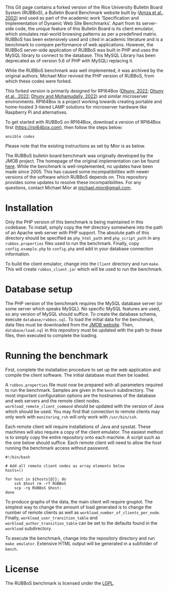 
This Git page contains a forked version of the Rice University Bulletin Board System (RUBBoS), a Bulletin Board Benchmark website built by ([Amza et al., 2002](https://ieeexplore.ieee.org/document/1226489)) and used as part of the academic work ‘Specification and Implementation of Dynamic Web Site Benchmarks’.  Apart from its server-side code, the unique feature of this Bulletin Board is its client emulator, which simulates real-world browsing patterns as per a predefined matrix. RUBBoS has been extensively used and cited in academic literature and is a benchmark to compare performance of web applications. However, the RUBBoS server-side application of RUBBoS was built in PHP and uses the MySQL library to connect to the database. This MySQL Library has been deprecated as of version 5.6 of PHP with MySQLi replacing it. 

While the RUBBoS benchmark was well implemented, it was archived by the original authors. Michael Mior revived the PHP version of RUBBoS, from which these codes were forked. 

This forked version is primarily designed for RPI64Box ([Dhuny, 2022](https://rpi64box.org); [Dhuny et al., 2022](https://www.sciencedirect.com/science/article/pii/S2590005622000479); [Dhuny and Mohamudally, 2022](https://www.sciencedirect.com/science/article/pii/S2665963822000872)) and similar microserver environments. RPI64Box is a project working towards creating portable and home-hosted 3-tiered LAMP solutions for microserver hardware like Raspberry Pi and alternatives.  

To get started with RUBBoS on RPI64Box, download a version of RPI64Box first (https://rpi64box.com), then follow the steps below:

	ansible codes

Please note that the existing instructions as set by Mior is as below.

The RUBBoS bulletin board benchmark was originally developed by the JMOB project. The homepage of the original implementation can be found [here](http://jmob.ow2.org/rubbos.html). While the benchmark is well-implemented, no updates have been made since 2005. This has caused some incompatibilities with newer versions of the software which RUBBoS depends on. This repository provides some updates to resolve these incompatibilities. For any questions, contact Michael Mior at <michael.mior@gmail.com>.


Installation
============
Only the PHP version of this benchmark is being maintained in this codebase.
To install, simply copy the `PHP` directory somewhere into the path of an Apache web server with PHP support.
The absolute path of this directory should be specified as `php_html_path` and `php_script_path` in any `rubbos.properties` files used to run the benchmark.
Finally, copy `config.example.php` to `config.php` and add in your database connection information.

To build the client emulator, change into the `Client` directory and run `make`. This will create `rubbos_client.jar` which will be used to run the benchmark.

Database setup
==============
The PHP version of the benchmark requires the MySQL database server (or some server which speaks MySQL). No specific MySQL features are used, so any version of MySQL should suffice. To create the database schema, execute `database/rubbos.sql`. To load the initial data for the benchmark, data files must be downloaded from the [JMOB website](https://dllegacy.ow2.org/rubbos/smallDB-rubbos.tgz). Then, `database/load.sql` in this repository must be updated with the path to these files, then executed to complete the loading.

Running the benchmark
=====================

First, complete the installation procedure to set up the web application and compile the client software. The initial database must then be loaded.

A `rubbos.properties` file must now be prepared with all parameters required to run the benchmark. Samples are given in the `bench` subdirectory. The most important configuration options are the hostnames of the database and web servers and the remote client nodes. `workload_remote_client_command` should be updated with the version of Java which should be used. You may find that connection to remote clients may only work with `monitoring_rsh` will only work with `/usr/bin/ssh`.

Each remote client will require installations of Java and sysstat. These machines will also require a copy of the client emulator. The easiest method is to simply copy the entire repository onto each machine. A script such as the one below should suffice. Each remote client will need to allow the host running the benchmark access without password.

    #!/bin/bash
    
    # Add all remote client nodes as array elements below
    hosts=()
    
    for host in ${hosts[@]}; do
        ssh $host rm -rf RUBBoS
        scp -rq RUBBoS $host:
    done

To produce graphs of the data, the main client will require gnuplot. The simplest way to change the amount of load generated is to change the number of remote clients as well as `workload_number_of_clients_per_node`. Finally, `workload_user_transition_table` and `workload_author_transition_table` can be set to the defaults found in the `workload` subdirectory.

To execute the benchmark, change into the repository directory and run `make emulator`. Extensive HTML output will be generated in a subfolder of `bench`.

License
=======

The RUBBoS benchmark is licensed under the [LGPL](http://www.gnu.org/licenses/lgpl.html).
